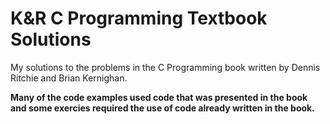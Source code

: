 # K&R C Programming Textbook Solutions
My solutions to the problems in the C Programming book written by Dennis Ritchie and Brian Kernighan.

**Many of the code examples used code that was presented in the book and some exercies required the use of code already written in the book.** 
